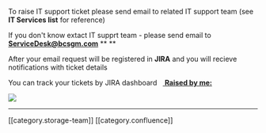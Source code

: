 To raise IT support ticket please send email to related IT support team (see  **IT Services list**  for reference) 

If you don't know extact IT supprt team - please send email to   **ServiceDesk@bcsgm.com**  ** ** 



After your email request will be registered in  **JIRA**  and you will recieve notifications with ticket details

You can track your tickets by JIRA dashboard   [ **Raised by me:** ](http://jira/secure/Dashboard.jspa?selectPageId=27100)

![](images/storage/image2021-2-4_11-31-12.png)





*****

[[category.storage-team]] 
[[category.confluence]] 
